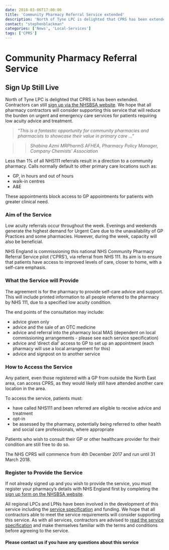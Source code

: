 ```yaml
---
date: 2018-03-06T17:00:00
title: 'Community Pharmacy Referral Service extended'
description: 'North of Tyne LPC is delighted that CPRS has been extended.'
contact: "stephenblackman"
categories: ['News', 'Local-Services']
tags: ['CPRS']
---
```


# Community Pharmacy Referral Service  
## Sign Up Still Live  

North of Tyne LPC is delighted that CPRS is has been extended.  Contractors can still [sign up via the NHSBSA website](http://www.nhsbsa.nhs.uk/CPRSnortheast).  We hope that all pharmacy contractors will consider supporting this service that will reduce the burden on urgent and emergency care services for patients requiring low acuity advice and treatment.  

> *"This is a fantastic opportunity for community pharmacies and
> pharmacists to showcase their value in primary care …"*  

> > *Shabina Azmi MRPharmS AFHEA, Pharmacy Policy Manager, Company Chemists’ Association*  

Less than 1% of all NHS111 referrals result in a direction to a community pharmacy. Calls normally default to other primary care locations such as:  

* GP, in hours and out of hours  
* walk-in centres  
* A&E  

These appointments block access to GP appointments for patients with greater clinical need.  

### Aim of the Service  

Low acuity referrals occur throughout the week. Evenings and weekends generate the highest demand for Urgent Care due to the unavailability of GP Practices and some pharmacies. However, during the week, capacity will also be beneficial.  

NHS England is commissioning this national NHS Community Pharmacy Referral Service pilot (‘CPRS’), via referral from NHS 111. Its aim is to ensure that patients have access to improved levels of care, closer to home, with a self-care emphasis.  

### What the Service will Provide  

The agreement is for the pharmacy to provide self-care advice and support. This will include printed information to all people referred to the pharmacy by NHS 111, due to a specified low acuity condition.  

The end points of the consultation may include:  

* advice given only  
* advice and the sale of an OTC medicine  
* advice and referral into the pharmacy local MAS (dependent on local commissioning arrangements - please see each service specification)  
* advice and ‘direct dial’ access to GP to set up an appointment (each pharmacy will use a local arrangement for this)  
* advice and signpost on to another service  

### How to Access the Service

Any patient, even those registered with a GP from outside the North East area, can access CPRS, as they would likely still have attended another care location in the area.  

To access the service, patients must:  

* have called NHS111 and been referred are eligible to receive advice and treatment  
* opt-in  
* be assessed by the pharmacy, potentially being referred to other health and social care professionals, where appropriate  

Patients who wish to consult their GP or other healthcare provider for their condition are still free to do so.  

The NHS CPRS will commence from 4th December 2017 and run until 31 March 2018.  

### Register to Provide the Service  

If not already signed up and you wish to provide the service, you must register your pharmacy’s details with NHS England first by completing the [sign up form on the NHSBSA website](http://www.nhsbsa.nhs.uk/CPRSnortheast).  

All regional LPCs and LPNs have been involved in the development of this service including the [service specification](https://www.nhsbsa.nhs.uk/sites/default/files/2017-11/CPRS%20SLA%20FINAL_0.pdf) and funding.  We hope that all contractors able to meet the service requirements will consider supporting this service.  As with all services, contractors are advised to [read the service specification](https://www.nhsbsa.nhs.uk/sites/default/files/2017-11/CPRS%20SLA%20FINAL_0.pdf) and make themselves familiar with the terms and conditions before agreeing to the service.  

####  Please contact us if you have any questions about this service  
